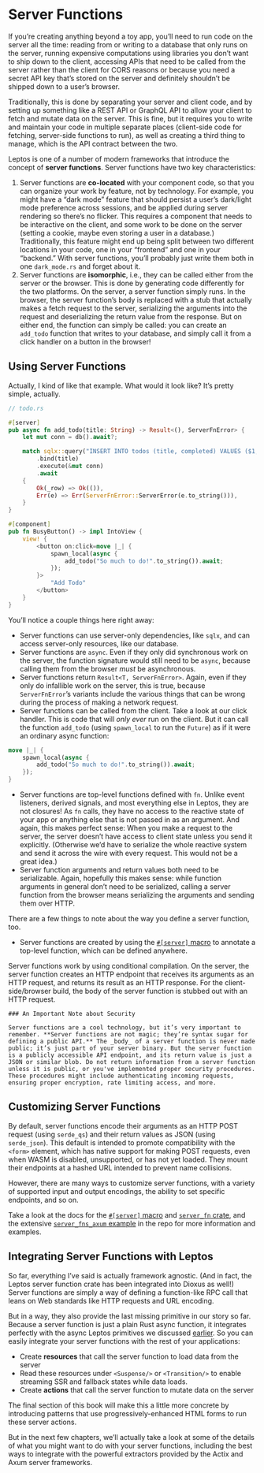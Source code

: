 # Server Functions

If you’re creating anything beyond a toy app, you’ll need to run code on the server all the time: reading from or writing to a database that only runs on the server, running expensive computations using libraries you don’t want to ship down to the client, accessing APIs that need to be called from the server rather than the client for CORS reasons or because you need a secret API key that’s stored on the server and definitely shouldn’t be shipped down to a user’s browser.

Traditionally, this is done by separating your server and client code, and by setting up something like a REST API or GraphQL API to allow your client to fetch and mutate data on the server. This is fine, but it requires you to write and maintain your code in multiple separate places (client-side code for fetching, server-side functions to run), as well as creating a third thing to manage, which is the API contract between the two.

Leptos is one of a number of modern frameworks that introduce the concept of **server functions**. Server functions have two key characteristics:

1. Server functions are **co-located** with your component code, so that you can organize your work by feature, not by technology. For example, you might have a “dark mode” feature that should persist a user’s dark/light mode preference across sessions, and be applied during server rendering so there’s no flicker. This requires a component that needs to be interactive on the client, and some work to be done on the server (setting a cookie, maybe even storing a user in a database.) Traditionally, this feature might end up being split between two different locations in your code, one in your “frontend” and one in your “backend.” With server functions, you’ll probably just write them both in one `dark_mode.rs` and forget about it.
2. Server functions are **isomorphic**, i.e., they can be called either from the server or the browser. This is done by generating code differently for the two platforms. On the server, a server function simply runs. In the browser, the server function’s body is replaced with a stub that actually makes a fetch request to the server, serializing the arguments into the request and deserializing the return value from the response. But on either end, the function can simply be called: you can create an `add_todo` function that writes to your database, and simply call it from a click handler on a button in the browser!

## Using Server Functions

Actually, I kind of like that example. What would it look like? It’s pretty simple, actually.

```rust
// todo.rs

#[server]
pub async fn add_todo(title: String) -> Result<(), ServerFnError> {
    let mut conn = db().await?;

    match sqlx::query("INSERT INTO todos (title, completed) VALUES ($1, false)")
        .bind(title)
        .execute(&mut conn)
        .await
    {
        Ok(_row) => Ok(()),
        Err(e) => Err(ServerFnError::ServerError(e.to_string())),
    }
}

#[component]
pub fn BusyButton() -> impl IntoView {
	view! {
        <button on:click=move |_| {
            spawn_local(async {
                add_todo("So much to do!".to_string()).await;
            });
        }>
            "Add Todo"
        </button>
	}
}
```

You’ll notice a couple things here right away:

- Server functions can use server-only dependencies, like `sqlx`, and can access server-only resources, like our database.
- Server functions are `async`. Even if they only did synchronous work on the server, the function signature would still need to be `async`, because calling them from the browser _must_ be asynchronous.
- Server functions return `Result<T, ServerFnError>`. Again, even if they only do infallible work on the server, this is true, because `ServerFnError`’s variants include the various things that can be wrong during the process of making a network request.
- Server functions can be called from the client. Take a look at our click handler. This is code that will _only ever_ run on the client. But it can call the function `add_todo` (using `spawn_local` to run the `Future`) as if it were an ordinary async function:

```rust
move |_| {
	spawn_local(async {
		add_todo("So much to do!".to_string()).await;
	});
}
```

- Server functions are top-level functions defined with `fn`. Unlike event listeners, derived signals, and most everything else in Leptos, they are not closures! As `fn` calls, they have no access to the reactive state of your app or anything else that is not passed in as an argument. And again, this makes perfect sense: When you make a request to the server, the server doesn’t have access to client state unless you send it explicitly. (Otherwise we’d have to serialize the whole reactive system and send it across the wire with every request. This would not be a great idea.)
- Server function arguments and return values both need to be serializable. Again, hopefully this makes sense: while function arguments in general don’t need to be serialized, calling a server function from the browser means serializing the arguments and sending them over HTTP.

There are a few things to note about the way you define a server function, too.

- Server functions are created by using the [`#[server]` macro](https://docs.rs/leptos_server/latest/leptos_server/index.html#server) to annotate a top-level function, which can be defined anywhere.

Server functions work by using conditional compilation. On the server, the server function creates an HTTP endpoint that receives its arguments as an HTTP request, and returns its result as an HTTP response. For the client-side/browser build, the body of the server function is stubbed out with an HTTP request.

```admonish warning
### An Important Note about Security

Server functions are a cool technology, but it’s very important to remember. **Server functions are not magic; they’re syntax sugar for defining a public API.** The _body_ of a server function is never made public; it’s just part of your server binary. But the server function is a publicly accessible API endpoint, and its return value is just a JSON or similar blob. Do not return information from a server function unless it is public, or you've implemented proper security procedures. These procedures might include authenticating incoming requests, ensuring proper encryption, rate limiting access, and more.
```

## Customizing Server Functions

By default, server functions encode their arguments as an HTTP POST request (using `serde_qs`) and their return values as JSON (using `serde_json`). This default is intended to promote compatibility with the `<form>` element, which has native support for making POST requests, even when WASM is disabled, unsupported, or has not yet loaded. They mount their endpoints at a hashed URL intended to prevent name collisions.

However, there are many ways to customize server functions, with a variety of supported input and output encodings, the ability to set specific endpoints, and so on.

Take a look at the docs for the [`#[server]` macro](https://docs.rs/leptos/0.7.0-gamma3/leptos/attr.server.html) and [`server_fn` crate](https://docs.rs/server_fn/latest/server_fn/), and the extensive [`server_fns_axum` example](https://github.com/leptos-rs/leptos/blob/main/examples/server_fns_axum/src/app.rs) in the repo for more information and examples.

## Integrating Server Functions with Leptos

So far, everything I’ve said is actually framework agnostic. (And in fact, the Leptos server function crate has been integrated into Dioxus as well!) Server functions are simply a way of defining a function-like RPC call that leans on Web standards like HTTP requests and URL encoding.

But in a way, they also provide the last missing primitive in our story so far. Because a server function is just a plain Rust async function, it integrates perfectly with the async Leptos primitives we discussed [earlier](https://leptos-rs.github.io/leptos/async/index.html). So you can easily integrate your server functions with the rest of your applications:

- Create **resources** that call the server function to load data from the server
- Read these resources under `<Suspense/>` or `<Transition/>` to enable streaming SSR and fallback states while data loads.
- Create **actions** that call the server function to mutate data on the server

The final section of this book will make this a little more concrete by introducing patterns that use progressively-enhanced HTML forms to run these server actions.

But in the next few chapters, we’ll actually take a look at some of the details of what you might want to do with your server functions, including the best ways to integrate with the powerful extractors provided by the Actix and Axum server frameworks.
